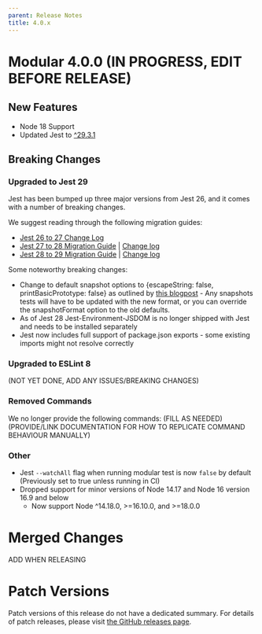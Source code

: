 ```yaml
---
parent: Release Notes
title: 4.0.x
---
```


# Modular 4.0.0 (IN PROGRESS, EDIT BEFORE RELEASE)

## New Features

- Node 18 Support
- Updated Jest to [^29.3.1](https://github.com/facebook/jest/releases)

## Breaking Changes

### Upgraded to Jest 29

Jest has been bumped up three major versions from Jest 26, and it comes with a
number of breaking changes.

We suggest reading through the following migration guides:

- [Jest 26 to 27 Change Log](https://github.com/facebook/jest/releases/tag/v27.0.0)
- [Jest 27 to 28 Migration Guide](https://jestjs.io/docs/28.x/upgrading-to-jest28)
  | [Change log](https://github.com/facebook/jest/releases/tag/v28.0.0)
- [Jest 28 to 29 Migration Guide](https://jestjs.io/docs/next/upgrading-to-jest29)
  | [Change log](https://github.com/facebook/jest/releases/tag/v29.0.0)

Some noteworthy breaking changes:

- Change to default snapshot options to {escapeString: false,
  printBasicPrototype: false} as outlined by
  [this blogpost](https://jestjs.io/blog/2022/04/25/jest-28#future) - Any
  snapshots tests will have to be updated with the new format, or you can
  override the snapshotFormat option to the old defaults.
- As of Jest 28 Jest-Environment-JSDOM is no longer shipped with Jest and needs
  to be installed separately
- Jest now includes full support of package.json exports - some existing imports
  might not resolve correctly

### Upgraded to ESLint 8

(NOT YET DONE, ADD ANY ISSUES/BREAKING CHANGES)

### Removed Commands

We no longer provide the following commands: (FILL AS NEEDED) (PROVIDE/LINK
DOCUMENTATION FOR HOW TO REPLICATE COMMAND BEHAVIOUR MANUALLY)

### Other

- Jest `--watchAll` flag when running modular test is now `false` by default
  (Previously set to true unless running in CI)
- Dropped support for minor versions of Node 14.17 and Node 16 version 16.9 and
  below
  - Now support Node ^14.18.0, >=16.10.0, and >=18.0.0

# Merged Changes

ADD WHEN RELEASING

<!-- UPDATE WHEN RELEASING - `modular-scripts` @ 3.4.0 - See
  [the GitHub release](https://github.com/jpmorganchase/modular/releases/tag/modular-scripts%403.4.0)
  for full details
- `create-modular-react-app` @ 3.0.1 - See
  [the GitHub release](https://github.com/jpmorganchase/modular/releases/tag/create-modular-react-app%403.0.1)
  for full details
- `eslint-config-modular-app` @ 3.0.2 - See
  [the GitHub release](https://github.com/jpmorganchase/modular/releases/tag/eslint-config-modular-app%403.0.2)
  for full details
- `@modular-scripts/modular-types` @ 1.1.0 - See
  [the GitHub release](https://github.com/jpmorganchase/modular/releases/tag/%40modular-scripts%2Fmodular-types%401.1.0)
  for full details
- `@modular-scripts/workspace-resolver` @ 1.1.0 - See
  [the GitHub release](https://github.com/jpmorganchase/modular/releases/tag/%40modular-scripts%2Fworkspace-resolver%401.1.0)
  for full details -->

# Patch Versions

Patch versions of this release do not have a dedicated summary. For details of
patch releases, please visit
[the GitHub releases page](https://github.com/jpmorganchase/modular/releases).
